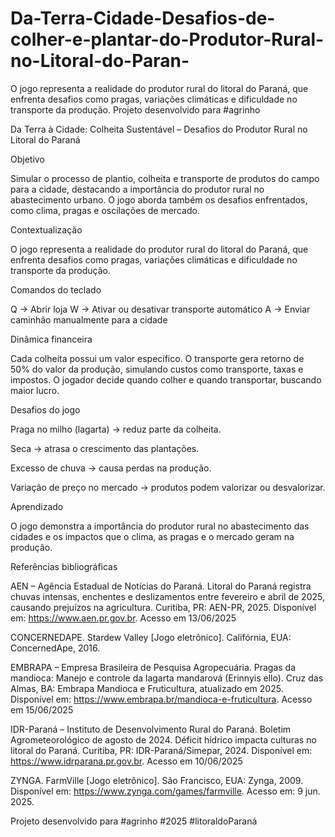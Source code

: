 # Da-Terra-Cidade-Desafios-de-colher-e-plantar-do-Produtor-Rural-no-Litoral-do-Paran-
O jogo representa a realidade do produtor rural do litoral do Paraná, que enfrenta desafios como pragas, variações climáticas e dificuldade no transporte da produção.  Projeto desenvolvido para #agrinho

Da Terra à Cidade: Colheita Sustentável – Desafios do Produtor Rural no Litoral do Paraná

Objetivo

Simular o processo de plantio, colheita e transporte de produtos do campo para a cidade, destacando a importância do produtor rural no abastecimento urbano. O jogo aborda também os desafios enfrentados, como clima, pragas e oscilações de mercado.

Contextualização

O jogo representa a realidade do produtor rural do litoral do Paraná, que enfrenta desafios como pragas, variações climáticas e dificuldade no transporte da produção.

Comandos do teclado

Q → Abrir loja
W → Ativar ou desativar transporte automático
A → Enviar caminhão manualmente para a cidade

Dinâmica financeira

Cada colheita possui um valor específico.
O transporte gera retorno de 50% do valor da produção, simulando custos como transporte, taxas e impostos.
O jogador decide quando colher e quando transportar, buscando maior lucro.

Desafios do jogo

Praga no milho (lagarta) → reduz parte da colheita.

Seca → atrasa o crescimento das plantações.

Excesso de chuva → causa perdas na produção.

Variação de preço no mercado → produtos podem valorizar ou desvalorizar.


Aprendizado

O jogo demonstra a importância do produtor rural no abastecimento das cidades e os impactos que o clima, as pragas e o mercado geram na produção.

Referências bibliográficas 

AEN – Agência Estadual de Notícias do Paraná.
Litoral do Paraná registra chuvas intensas, enchentes e deslizamentos entre fevereiro e abril de 2025, causando prejuízos na agricultura. Curitiba, PR: AEN-PR, 2025. Disponível em: https://www.aen.pr.gov.br. Acesso em 13/06/2025

CONCERNEDAPE. Stardew Valley [Jogo eletrônico]. Califórnia, EUA: ConcernedApe, 2016.

EMBRAPA – Empresa Brasileira de Pesquisa Agropecuária.
Pragas da mandioca: Manejo e controle da lagarta mandarová (Erinnyis ello). Cruz das Almas, BA: Embrapa Mandioca e Fruticultura, atualizado em 2025. Disponível em: https://www.embrapa.br/mandioca-e-fruticultura. Acesso em 15/06/2025

IDR-Paraná – Instituto de Desenvolvimento Rural do Paraná.
Boletim Agrometeorológico de agosto de 2024. Déficit hídrico impacta culturas no litoral do Paraná. Curitiba, PR: IDR-Paraná/Simepar, 2024. Disponível em: https://www.idrparana.pr.gov.br. Acesso em 10/06/2025

ZYNGA. FarmVille [Jogo eletrônico]. São Francisco, EUA: Zynga, 2009. Disponível em: https://www.zynga.com/games/farmville. Acesso em: 9 jun. 2025.

Projeto desenvolvido para
#agrinho #2025 #litoraldoParaná
